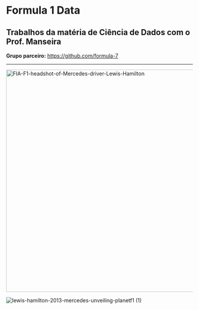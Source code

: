 # Formula 1 Data
## Trabalhos da matéria de Ciência de Dados com o Prof. Manseira

**Grupo parceiro:** https://github.com/formula-7

------------------------

<img width="799" height="599" alt="FIA-F1-headshot-of-Mercedes-driver-Lewis-Hamilton" src="https://github.com/user-attachments/assets/adb02886-868b-45ec-954c-4917aab0af4d" />

![lewis-hamilton-2013-mercedes-unveiling-planetf1 (1)](https://github.com/user-attachments/assets/bf04bc46-70c1-4902-9e76-dfd4a51f1154)

